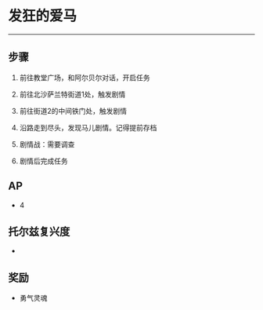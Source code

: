 # 发狂的爱马

---

## 步骤

1. 前往教堂广场，和阿尔贝尔对话，开启任务

2. 前往北沙萨兰特街道1处，触发剧情

3. 前往街道2的中间铁门处，触发剧情

4. 沿路走到尽头，发现马儿剧情。记得提前存档

5. 剧情战：需要调查

6. 剧情后完成任务

## AP

- 4

## 托尔兹复兴度

- 

## 奖励

- 勇气灵魂